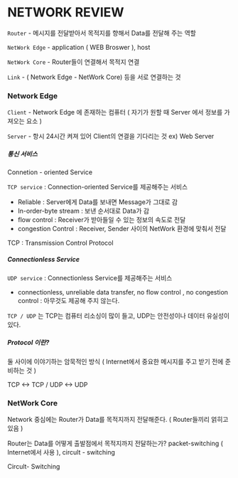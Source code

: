 
# **NETWORK REVIEW** 

`Router` - 메시지를 전달받아서 목적지를 향해서 Data를 전달해 주는 역할

`NetWork Edge` - application ( WEB Broswer ), host

`NetWork Core` - Router들이 연결해서 목적지 연결 

`Link` - ( Network Edge - NetWork Core) 등을 서로 연결하는 것



### Network Edge 

`Client` - Network Edge 에 존재하는 컴퓨터 ( 자기가 원할 때 Server 에서 정보를 가져오는 요소 )

`Server` - 항시 24시간 켜져 있어 Client의 연결을 기다리는 것 ex) Web Server



##### 통신 서비스

Connetion - oriented Service 

`TCP service`   : Connection-oriented Service를 제공해주는 서비스

- Reliable : Server에게 Data를 보내면 Message가 그대로 감
- In-order-byte stream : 보낸 순서대로 Data가 감
- flow control : Receiver가 받아들일 수 있는 정보의 속도로 전달
- congestion Control : Receiver, Sender 사이의 NetWork 환경에 맞춰서 전달

TCP : Transmission Control Protocol 

##### Connectionless Service

`UDP service` : Connectionless Service를 제공해주는 서비스

* connectionless, unreliable data transfer, no flow control , no congestion control : 아무것도 제공해 주지 않는다.



`TCP / UDP` 는 TCP는 컴퓨터 리소싱이 많이 들고, UDP는 안전성이나 데이터 유실성이 있다.



##### Protocol 이란? 

둘 사이에 이야기하는 암묵적인 방식 ( Internet에서 중요한 메시지를 주고 받기 전에 준비하는 것 )

TCP <-> TCP / UDP <-> UDP



### NetWork Core

Network 중심에는 Router가 Data를 목적지까지 전달해준다. ( Router들끼리 얽히고 있음 )

Router는 Data를 어떻게 출발점에서 목적지까지 전달하는가? packet-switching ( Internet에서 사용 ), circult - switching



Circult- Switching
